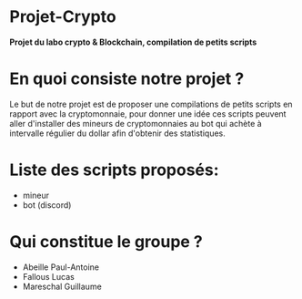 # Projet-Crypto
**Projet du labo crypto & Blockchain, compilation de petits scripts**
# En quoi consiste notre projet ?
Le but de notre projet est de proposer une compilations de petits scripts en rapport avec la cryptomonnaie, pour donner une idée ces scripts peuvent aller d'installer des mineurs de cryptomonnaies au bot qui achète à intervalle régulier du dollar afin d'obtenir des statistiques.
# Liste des scripts proposés:
- mineur
- bot (discord)
# Qui constitue le groupe ?
- Abeille Paul-Antoine
- Fallous Lucas
- Mareschal Guillaume
